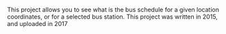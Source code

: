 This project allows you to see what is the bus schedule for a given location coordinates, or for a selected bus station.
This project was written in 2015, and uploaded in 2017
